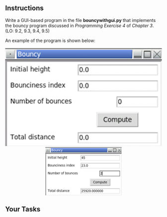 <!-- manual -->

## Instructions

Write a GUI-based program in the file **bouncywithgui.py** that implements the bouncy program discussed in _Programming Exercise 4_ of _Chapter 3_. (LO: 9.2, 9.3, 9.4, 9.5)

An example of the program is shown below:

<p align="center">
    <img src="../assets/chapter9ex02-1.png" alt="Image of the program">
    <img src="../assets/chapter9ex02-2.png" width="49%" alt="Image of the filled in program">
</p>

## Your Tasks
